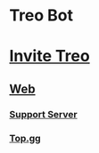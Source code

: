# Treo Bot
# [Invite Treo](https://discord.com/api/oauth2/authorize?client_id=1016392200516550736&permissions=257698417728&scope=bot%20applications.commands)
## [Web](https://treoinv.tk)
### [Support Server](https://discord.gg/Y457mstEDz)
### [Top.gg](https://top.gg/bot/1016392200516550736)

